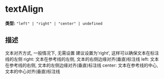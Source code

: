 # textAlign

**类型:** `"left" | "right" | "center" | undefined`

## 描述
文本对齐方式, 一般情况下, 无需设置
建议设置为'right', 这样可以确保文本在标注线的左侧
right: 文本在参考线的左侧, 文本的右侧边缘对齐(垂直)标注线
left: 文本在参考线的右侧, 文本的左侧边缘对齐(垂直)标注线
center: 文本在参考线的中心, 文本的中心对齐(垂直)标注线